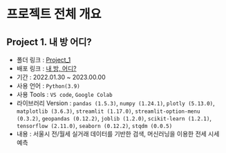 # 프로젝트 전체 개요

## Project 1. 내 방 어디?
- 폴더 링크 : [Project_1](https://github.com/Depra3/Human_Project1)
- 배포 링크 : [내 방, 어디?](https://seungkyu37-project2-app-3b4qng.streamlit.app/)
- 기간 : 2022.01.30 ~ 2023.00.00
- 사용 언어 : `Python(3.9)`
- 사용 Tools : `VS code`, `Google Colab`
- 라이브러리 Version : `pandas (1.5.3)`, `numpy (1.24.1)`, `plotly (5.13.0)`, `matplotlib (3.6.3)`, `streamlit (1.17.0)`, `streamlit-option-menu (0.3.2)`, `geopandas (0.12.2)`, `joblib (1.2.0)`, `scikit-learn (1.2.1)`, `tensorflow (2.11.0)`, `seaborn (0.12.2)`, `stqdm (0.0.5)`
- 내용 : 서울시 전/월세 실거래 데이터를 기반한 검색, 머신러닝을 이용한 전세 시세 예측
